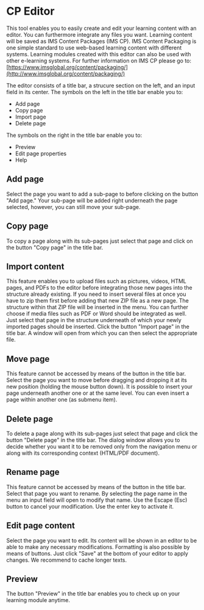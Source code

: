 # CP Editor

This tool enables you to easily create and edit your learning content with an
editor. You can furthermore integrate any files you want. Learning content
will be saved as IMS Content Packages (IMS CP). IMS Content Packaging is one
simple standard to use web-based learning content with different systems.
Learning modules created with this editor can also be used with other
e-learning systems. For further information on IMS CP please go to:
[https://www.imsglobal.org/content/packaging/](http://www.imsglobal.org/content/packaging/)

The editor consists of a title bar, a strucure section on the left, and an
input field in its center. The symbols on the left in the title bar enable you to:

* Add page
* Copy page
* Import page
* Delete page

The symbols on the right in the title bar enable you to:

* Preview
* Edit page properties
* Help

## Add page

Select the page you want to add a sub-page to before clicking on the button
"Add page." Your sub-page will be added right underneath the page selected,
however, you can still move your sub-page.

## Copy page

To copy a page along with its sub-pages just select that page and click on the
button "Copy page" in the title bar.

## Import content


This feature enables you to upload files such as pictures, videos, HTML pages,
and PDFs to the editor before integrating those new pages into the structure
already existing. If you need to insert several files at once you have to zip
them first before adding that new ZIP file as a new page. The structure within
that ZIP file will be inserted in the menu. You can further choose if media
files such as PDF or Word should be integrated as well.  
Just select that page in the structure underneath of which your newly imported
pages should be inserted. Click the button "Import page" in the title bar. A
window will open from which you can then select the appropriate file.

## Move page

This feature cannot be accessed by means of the button in the title bar.  
Select the page you want to move before dragging and dropping it at its new
position (holding the mouse button down). It is possible to insert your page
underneath another one or at the same level. You can even insert a page within
another one (as submenu item).

## Delete page


To delete a page along with its sub-pages just select that page and click the
button "Delete page" in the title bar. The dialog window allows you to decide
whether you want it to be removed only from the navigation menu or along with
its corresponding context (HTML/PDF document).

## Rename page

This feature cannot be accessed by means of the button in the title bar.  
Select that page you want to rename. By selecting the page name in the menu an
input field will open to modify that name. Use the Escape (Esc) button to
cancel your modification. Use the enter key to activate it.

## Edit page content


Select the page you want to edit. Its content will be shown in an editor to be
able to make any necessary modifications. Formatting is also possible by means
of buttons. Just click "Save" at the bottom of your editor to apply changes.
We recommend to cache longer texts.

## Preview


The button "Preview" in the title bar enables you to check up on your learning
module anytime.

